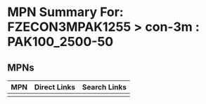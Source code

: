



# MPN Summary For: FZECON3MPAK1255 > con-3m : PAK100_2500-50

## MPNs
  

|MPN|Direct Links|Search Links|
| :--- | :--- | :--- |
||||
